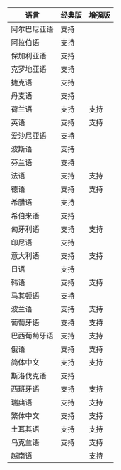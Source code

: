 | 语言 | 经典版 | 增强版 |
|-|---------|------|
| 阿尔巴尼亚语 | 支持 |  |
| 阿拉伯语 | 支持 |  |
| 保加利亚语 | 支持 |  |
| 克罗地亚语 | 支持 |  |
| 捷克语 | 支持 |  |
| 丹麦语 | 支持 |  |
| 荷兰语 | 支持 | 支持 |
| 英语 | 支持 | 支持 |
| 爱沙尼亚语 | 支持 |  |
| 波斯语 | 支持 |  |
| 芬兰语 | 支持 |  |
| 法语 | 支持 | 支持 |
| 德语 | 支持 | 支持 |
| 希腊语 | 支持 |  |
| 希伯来语 | 支持 |  |
| 匈牙利语 | 支持 | 支持 |
| 印尼语 | 支持 |  |
| 意大利语 | 支持 | 支持 |
| 日语 | 支持 |  |
| 韩语 | 支持 | 支持 |
| 马其顿语 | 支持 |  |
| 波兰语 | 支持 | 支持 |
| 葡萄牙语 | 支持 | 支持 |
| 巴西葡萄牙语 | 支持 | 支持 |
| 俄语 | 支持 | 支持 |
| 简体中文 | 支持 | 支持 |
| 斯洛伐克语 | 支持 |  |
| 西班牙语 | 支持 | 支持 |
| 瑞典语 | 支持 | 支持 |
| 繁体中文 | 支持 | 支持 |
| 土耳其语 | 支持 | 支持 |
| 乌克兰语 | 支持 | 支持 |
| 越南语 |  | 支持